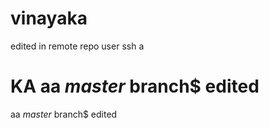 # vinayaka
edited in remote repo 
user  ssh a

KA aa $master$ branch$ edited
=======
aa $master$ branch$ edited

